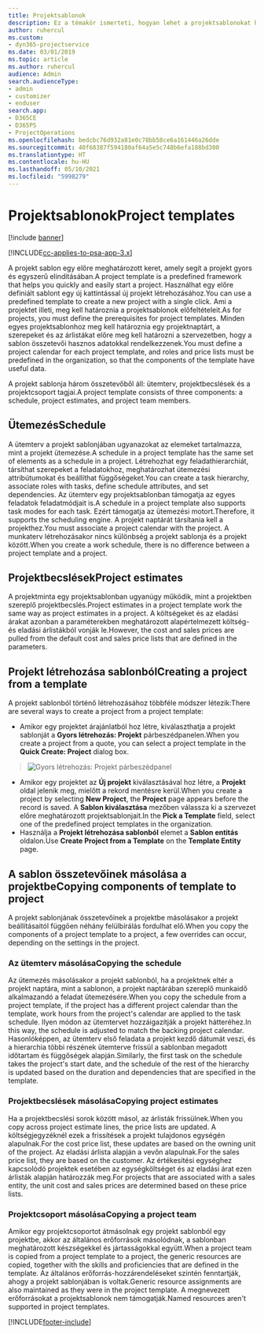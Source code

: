 ```yaml
---
title: Projektsablonok
description: Ez a témakör ismerteti, hogyan lehet a projektsablonokat használni a gyors projektbeállításhoz.
author: ruhercul
ms.custom:
- dyn365-projectservice
ms.date: 03/01/2019
ms.topic: article
ms.author: ruhercul
audience: Admin
search.audienceType:
- admin
- customizer
- enduser
search.app:
- D365CE
- D365PS
- ProjectOperations
ms.openlocfilehash: bedcbc76d932a81e0c78bb58ce6a161446a26dde
ms.sourcegitcommit: 40f68387f594180af64a5e5c748b6efa188bd300
ms.translationtype: HT
ms.contentlocale: hu-HU
ms.lasthandoff: 05/10/2021
ms.locfileid: "5998279"
---
```

# <a name="project-templates"></a><span data-ttu-id="bb774-103">Projektsablonok</span><span class="sxs-lookup"><span data-stu-id="bb774-103">Project templates</span></span> 

[!include [banner](../includes/psa-now-project-operations.md)]

[!INCLUDE[cc-applies-to-psa-app-3.x](../includes/cc-applies-to-psa-app-3x.md)]

<span data-ttu-id="bb774-104">A projekt sablon egy előre meghatározott keret, amely segít a projekt gyors és egyszerű elindításában.</span><span class="sxs-lookup"><span data-stu-id="bb774-104">A project template is a predefined framework that helps you quickly and easily start a project.</span></span> <span data-ttu-id="bb774-105">Használhat egy előre definiált sablont egy új kattintással új projekt létrehozásához.</span><span class="sxs-lookup"><span data-stu-id="bb774-105">You can use a predefined template to create a new project with a single click.</span></span> <span data-ttu-id="bb774-106">Ami a projektet illeti, meg kell határoznia a projektsablonok előfeltételeit.</span><span class="sxs-lookup"><span data-stu-id="bb774-106">As for projects, you must define the prerequisites for project templates.</span></span> <span data-ttu-id="bb774-107">Minden egyes projektsablonhoz meg kell határoznia egy projektnaptárt, a szerepeket és az árlistákat előre meg kell határozni a szervezetben, hogy a sablon összetevői hasznos adatokkal rendelkezzenek.</span><span class="sxs-lookup"><span data-stu-id="bb774-107">You must define a project calendar for each project template, and roles and price lists must be predefined in the organization, so that the components of the template have useful data.</span></span>

<span data-ttu-id="bb774-108">A projekt sablonja három összetevőből áll: ütemterv, projektbecslések és a projektcsoport tagjai.</span><span class="sxs-lookup"><span data-stu-id="bb774-108">A project template consists of three components: a schedule, project estimates, and project team members.</span></span>

## <a name="schedule"></a><span data-ttu-id="bb774-109">Ütemezés</span><span class="sxs-lookup"><span data-stu-id="bb774-109">Schedule</span></span>

<span data-ttu-id="bb774-110">A ütemterv a projekt sablonjában ugyanazokat az elemeket tartalmazza, mint a projekt ütemezése.</span><span class="sxs-lookup"><span data-stu-id="bb774-110">A schedule in a project template has the same set of elements as a schedule in a project.</span></span> <span data-ttu-id="bb774-111">Létrehozhat egy feladathierarchiát, társíthat szerepeket a feladatokhoz, meghatározhat ütemezési attribútumokat és beállíthat függőségeket.</span><span class="sxs-lookup"><span data-stu-id="bb774-111">You can create a task hierarchy, associate roles with tasks, define schedule attributes, and set dependencies.</span></span> <span data-ttu-id="bb774-112">Az ütemterv egy projektsablonban támogatja az egyes feladatok feladatmódjait is.</span><span class="sxs-lookup"><span data-stu-id="bb774-112">A schedule in a project template also supports task modes for each task.</span></span> <span data-ttu-id="bb774-113">Ezért támogatja az ütemezési motort.</span><span class="sxs-lookup"><span data-stu-id="bb774-113">Therefore, it supports the scheduling engine.</span></span> <span data-ttu-id="bb774-114">A projekt naptárát társítania kell a projekthez.</span><span class="sxs-lookup"><span data-stu-id="bb774-114">You must associate a project calendar with the project.</span></span> <span data-ttu-id="bb774-115">A munkaterv létrehozásakor nincs különbség a projekt sablonja és a projekt között.</span><span class="sxs-lookup"><span data-stu-id="bb774-115">When you create a work schedule, there is no difference between a project template and a project.</span></span>

## <a name="project-estimates"></a><span data-ttu-id="bb774-116">Projektbecslések</span><span class="sxs-lookup"><span data-stu-id="bb774-116">Project estimates</span></span>

<span data-ttu-id="bb774-117">A projektminta egy projektsablonban ugyanúgy működik, mint a projektben szereplő projektbecslés.</span><span class="sxs-lookup"><span data-stu-id="bb774-117">Project estimates in a project template work the same way as project estimates in a project.</span></span> <span data-ttu-id="bb774-118">A költségeket és az eladási árakat azonban a paraméterekben meghatározott alapértelmezett költség- és eladási árlistákból vonják le.</span><span class="sxs-lookup"><span data-stu-id="bb774-118">However, the cost and sales prices are pulled from the default cost and sales price lists that are defined in the parameters.</span></span>

## <a name="creating-a-project-from-a-template"></a><span data-ttu-id="bb774-119">Projekt létrehozása sablonból</span><span class="sxs-lookup"><span data-stu-id="bb774-119">Creating a project from a template</span></span>
 
<span data-ttu-id="bb774-120">A projekt sablonból történő létrehozásához többféle módszer létezik:</span><span class="sxs-lookup"><span data-stu-id="bb774-120">There are several ways to create a project from a project template:</span></span>

- <span data-ttu-id="bb774-121">Amikor egy projektet árajánlatból hoz létre, kiválaszthatja a projekt sablonját a **Gyors létrehozás: Projekt** párbeszédpanelen.</span><span class="sxs-lookup"><span data-stu-id="bb774-121">When you create a project from a quote, you can select a project template in the **Quick Create: Project** dialog box.</span></span>

> ![Gyors létrehozás: Projekt párbeszédpanel](media/project-11.png)

- <span data-ttu-id="bb774-123">Amikor egy projektet az **Új projekt** kiválasztásával hoz létre, a **Projekt** oldal jelenik meg, mielőtt a rekord mentésre kerül.</span><span class="sxs-lookup"><span data-stu-id="bb774-123">When you create a project by selecting **New Project**, the **Project** page appears before the record is saved.</span></span> <span data-ttu-id="bb774-124">A **Sablon kiválasztása** mezőben válassza ki a szervezet előre meghatározott projektsablonjait.</span><span class="sxs-lookup"><span data-stu-id="bb774-124">In the **Pick a Template** field, select one of the predefined project templates in the organization.</span></span>
- <span data-ttu-id="bb774-125">Használja a **Projekt létrehozása sablonból** elemet a **Sablon entitás** oldalon.</span><span class="sxs-lookup"><span data-stu-id="bb774-125">Use **Create Project from a Template** on the **Template Entity** page.</span></span>

## <a name="copying-components-of-template-to-project"></a><span data-ttu-id="bb774-126">A sablon összetevőinek másolása a projektbe</span><span class="sxs-lookup"><span data-stu-id="bb774-126">Copying components of template to project</span></span>

<span data-ttu-id="bb774-127">A projekt sablonjának összetevőinek a projektbe másolásakor a projekt beállításaitól függően néhány felülbírálás fordulhat elő.</span><span class="sxs-lookup"><span data-stu-id="bb774-127">When you copy the components of a project template to a project, a few overrides can occur, depending on the settings in the project.</span></span>

### <a name="copying-the-schedule"></a><span data-ttu-id="bb774-128">Az ütemterv másolása</span><span class="sxs-lookup"><span data-stu-id="bb774-128">Copying the schedule</span></span>

<span data-ttu-id="bb774-129">Az ütemezés másolásakor a projekt sablonból, ha a projektnek eltér a projekt naptára, mint a sablonon, a projekt naptárában szereplő munkaidő alkalmazandó a feladat ütemezésére.</span><span class="sxs-lookup"><span data-stu-id="bb774-129">When you copy the schedule from a project template, if the project has a different project calendar than the template, work hours from the project's calendar are applied to the task schedule.</span></span> <span data-ttu-id="bb774-130">Ilyen módon az ütemtervet hozzáigazítják a projekt hátteréhez.</span><span class="sxs-lookup"><span data-stu-id="bb774-130">In this way, the schedule is adjusted to match the backing project calendar.</span></span> <span data-ttu-id="bb774-131">Hasonlóképpen, az ütemterv első feladata a projekt kezdő dátumát veszi, és a hierarchia többi részének ütemterve frissül a sablonban megadott időtartam és függőségek alapján.</span><span class="sxs-lookup"><span data-stu-id="bb774-131">Similarly, the first task on the schedule takes the project's start date, and the schedule of the rest of the hierarchy is updated based on the duration and dependencies that are specified in the template.</span></span> 

### <a name="copying-project-estimates"></a><span data-ttu-id="bb774-132">Projektbecslések másolása</span><span class="sxs-lookup"><span data-stu-id="bb774-132">Copying project estimates</span></span> 

<span data-ttu-id="bb774-133">Ha a projektbecslési sorok között másol, az árlisták frissülnek.</span><span class="sxs-lookup"><span data-stu-id="bb774-133">When you copy across project estimate lines, the price lists are updated.</span></span> <span data-ttu-id="bb774-134">A költségjegyzéknél ezek a frissítések a projekt tulajdonos egységén alapulnak.</span><span class="sxs-lookup"><span data-stu-id="bb774-134">For the cost price list, these updates are based on the owning unit of the project.</span></span> <span data-ttu-id="bb774-135">Az eladási árlista alapján a vevőn alapulnak.</span><span class="sxs-lookup"><span data-stu-id="bb774-135">For the sales price list, they are based on the customer.</span></span> <span data-ttu-id="bb774-136">Az értékesítési egységhez kapcsolódó projektek esetében az egységköltséget és az eladási árat ezen árlisták alapján határozzák meg.</span><span class="sxs-lookup"><span data-stu-id="bb774-136">For projects that are associated with a sales entity, the unit cost and sales prices are determined based on these price lists.</span></span>

### <a name="copying-a-project-team"></a><span data-ttu-id="bb774-137">Projektcsoport másolása</span><span class="sxs-lookup"><span data-stu-id="bb774-137">Copying a project team</span></span>

<span data-ttu-id="bb774-138">Amikor egy projektcsoportot átmásolnak egy projekt sablonból egy projektbe, akkor az általános erőforrások másolódnak, a sablonban meghatározott készségekkel és jártasságokkal együtt.</span><span class="sxs-lookup"><span data-stu-id="bb774-138">When a project team is copied from a project template to a project, the generic resources are copied, together with the skills and proficiencies that are defined in the template.</span></span> <span data-ttu-id="bb774-139">Az általános erőforrás-hozzárendeléseket szintén fenntartják, ahogy a projekt sablonjában is voltak.</span><span class="sxs-lookup"><span data-stu-id="bb774-139">Generic resource assignments are also maintained as they were in the project template.</span></span> <span data-ttu-id="bb774-140">A megnevezett erőforrásokat a projektsablonok nem támogatják.</span><span class="sxs-lookup"><span data-stu-id="bb774-140">Named resources aren't supported in project templates.</span></span>


[!INCLUDE[footer-include](../includes/footer-banner.md)]
